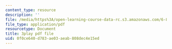```yaml
---
content_type: resource
description: ''
file: /media/https%3A/open-learning-course-data-rc.s3.amazonaws.com/6-858-computer-systems-security-fall-2014/0f0ce640d783ae03aeab808dec4e15ed_8PdnOZI7H5E.pdf
file_type: application/pdf
resourcetype: Document
title: 3play pdf file
uid: 0f0ce640-d783-ae03-aeab-808dec4e15ed
---
```

